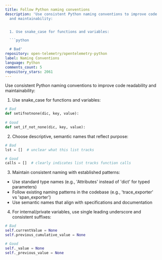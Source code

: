 ```yaml
---
title: Follow Python naming conventions
description: 'Use consistent Python naming conventions to improve code readability
  and maintainability:


  1. Use snake_case for functions and variables:

  ```python

  # Bad'
repository: open-telemetry/opentelemetry-python
label: Naming Conventions
language: Python
comments_count: 5
repository_stars: 2061
---
```


Use consistent Python naming conventions to improve code readability and maintainability:

1. Use snake_case for functions and variables:
```python
# Bad
def setifnotnone(dic, key, value):
    
# Good
def set_if_not_none(dic, key, value):
```

2. Choose descriptive, semantic names that reflect purpose:
```python
# Bad
lst = []  # unclear what this list tracks

# Good
calls = []  # clearly indicates list tracks function calls
```

3. Maintain consistent naming with established patterns:
- Use standard type names (e.g., 'Attributes' instead of 'dict' for typed parameters)
- Follow existing naming patterns in the codebase (e.g., 'trace_exporter' vs 'span_exporter')
- Use semantic names that align with specifications and documentation

4. For internal/private variables, use single leading underscore and consistent suffixes:
```python
# Bad
self.currentValue = None
self.previous_cumulative_value = None

# Good
self._value = None
self._previous_value = None
```